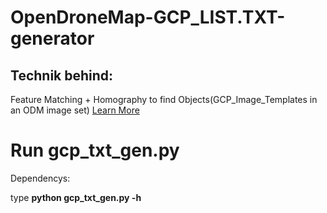 # OpenDroneMap-GCP_LIST.TXT-generator

## Technik behind:
Feature Matching + Homography to find Objects(GCP_Image_Templates in an ODM image set)
[Learn More](http://docs.opencv.org/3.0-beta/doc/py_tutorials/py_feature2d/py_feature_homography/py_feature_homography.html)

# Run gcp_txt_gen.py

Dependencys:

type
<b>python gcp_txt_gen.py -h
</b>
